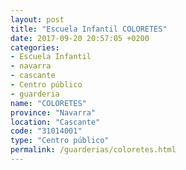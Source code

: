 ```yaml
---
layout: post
title: "Escuela Infantil COLORETES"
date: 2017-09-20 20:57:05 +0200
categories:
- Escuela Infantil
- navarra
- cascante
- Centro público
- guarderia
name: "COLORETES"
province: "Navarra"
location: "Cascante"
code: "31014001"
type: "Centro público"
permalink: /guarderias/coloretes.html
---
```

